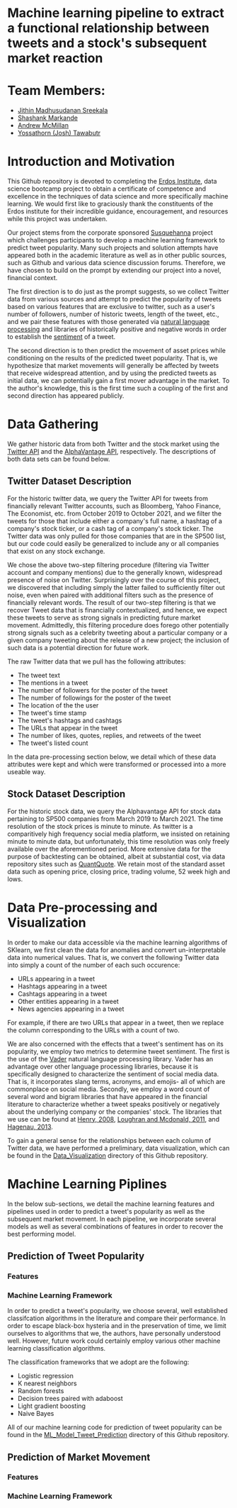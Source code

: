 # Machine learning pipeline to extract a functional relationship between tweets and a stock's subsequent market reaction

# Team Members:
- [Jithin Madhusudanan Sreekala](https://www.linkedin.com/in/jithinms)
- [Shashank Markande](https://www.linkedin.com/in/smarkande)
- [Andrew McMillan](https://www.linkedin.com/in/andrew-mcmillan-68983b96)
- [Yossathorn (Josh) Tawabutr](https://www.linkedin.com/in/yossathorn-tawabutr)

# Introduction and Motivation
This Github repository is devoted to completing the [Erdos Institute](https://www.erdosinstitute.org/), data science bootcamp project to obtain a certificate of competence and excellence in the techniques of data science and more specifically machine learning. We would first like to graciously thank the constituents of the Erdos institute for their incredible guidance, encouragement, and resources while this project was undertaken. 

Our project stems from the corporate sponsored [Susquehanna](https://sig.com/) project which challenges participants to develop a machine learning framework to predict tweet popularity. Many such projects and solution attempts have appeared both in the academic literature as well as in other public sources, such as Github and various data science discussion forums. Therefore, we have chosen to build on the prompt by extending our project into a novel, financial context. 

The first direction is to do just as the prompt suggests, so we collect Twitter data from various sources and attempt to predict the popularity of tweets based on various features that are exclusive to twitter, such as a user's number of followers, number of historic tweets, length of the tweet, etc., and we pair these features with those generated via [natural language processing](https://en.wikipedia.org/wiki/Natural_language_processing) and libraries of historically positive and negative words in order to establish the [sentiment](https://en.wikipedia.org/wiki/Sentiment_analysis) of a tweet. 

The second direction is to then predict the movement of asset prices while conditioning on the results of the predicted tweet popularity. That is, we hypothesize that market movements will generally be affected by tweets that receive widespread attention, and by using the predicted tweets as initial data, we can potentially gain a first mover advantage in the market. To the author's knowledge, this is the first time such a coupling of the first and second direction has appeared publicly. 
# Data Gathering
We gather historic data from both Twitter and the stock market using the [Twitter API](https://developer.twitter.com/en/docs) and the [AlphaVantage API](https://www.alphavantage.co/), respectively. The descriptions of both data sets can be found below.  

## Twitter Dataset Description
For the historic twitter data, we query the Twitter API for tweets from financially relevant Twitter accounts, such as Bloomberg, Yahoo Finance, The Economist, etc. from October 2019 to October 2021, and we filter the tweets for those that include either a company's full name, a hashtag of a company's stock ticker, or a cash tag of a company's stock ticker. The Twitter data was only pulled for those companies that are in the SP500 list, but our code could easily be generalized to include any or all companies that exist on any stock exchange. 

We chose the above two-step filtering procedure (filtering via Twitter account and company mentions) due to the generally known, widespread presence of noise on Twitter. Surprisingly over the course of this project, we discovered that including simply the latter failed to sufficiently filter out noise, even when paired with additional filters such as the presence of financially relevant words. The result of our two-step filtering is that we recover Tweet data that is financially contextualized, and hence, we expect these tweets to serve as strong signals in predicting future market movement. Admittedly, this filtering procedure does forego other potentially strong signals such as a celebrity tweeting about a particular company or a given company tweeting about the release of a new project; the inclusion of such data is a potential direction for future work. 

The raw Twitter data that we pull has the following attributes: 
* The tweet text
* The mentions in a tweet
* The number of followers for the poster of the tweet
* The number of followings for the poster of the tweet
* The location of the the user
* The tweet's time stamp
* The tweet's hashtags and cashtags
* The URLs that appear in the tweet
* The number of likes, quotes, replies, and retweets of the tweet
* The tweet's listed count

In the data pre-processing section below, we detail which of these data attributes were kept and which were transformed or processed into a more useable way.

## Stock Dataset Description
For the historic stock data, we query the Alphavantage API for stock data pertaining to SP500 companies from March 2019 to March 2021. The time resolution of the stock prices is minute to minute. As twitter is a comparitively high frequency social media platform, we insisted on retaining minute to minute data, but unfortunately, this time resolution was only freely available over the aforementioned period. More extensive data for the purpose of backtesting can be obtained, albeit at substantial cost, via data repository sites such as [QuantQuote](https://quantquote.com/). We retain most of the standard asset data such as opening price, closing price, trading volume, 52 week high and lows.
# Data Pre-processing and Visualization
In order to make our data accessible via the machine learning algorithms of SKlearn, we first clean the data for anomalies and convert un-interpretable data into numerical values. That is, we convert the following Twitter data into simply a count of the number of each such occurence:
* URLs appearing in a tweet
* Hashtags appearing in a tweet
* Cashtags appearing in a tweet
* Other entities appearing in a tweet
* News agencies appearing in a tweet

For example, if there are two URLs that appear in a tweet, then we replace the column corresponding to the URLs with a count of two.

We are also concerned with the effects that a tweet's sentiment has on its popularity, we employ two metrics to determine tweet sentiment. The first is the use of the [Vader](https://github.com/cjhutto/vaderSentiment) natural language processing library. Vader has an advantage over other language processing libraries, because it is specifically designed to characterize the sentiment of social media data. That is, it incorporates slang terms, acronyms, and emojis- all of which are commonplace on social media. Secondly, we employ a word count of several word and bigram libraries that have appeared in the financial literature to characterize whether a tweet speaks positively or negatively about the underlying company or the companies' stock. The libraries that we use can be found at [Henry, 2008](https://journals.sagepub.com/doi/10.1177/0021943608319388), [Loughran and Mcdonald, 2011](https://onlinelibrary.wiley.com/doi/10.1111/j.1540-6261.2010.01625.x), and [Hagenau, 2013](https://www.researchgate.net/publication/254051649_Automated_News_Reading_Stock_Price_Prediction_Based_on_Financial_News_Using_Context-Specific_Features).  



To gain a general sense for the relationships between each column of Twitter data, we have performed a preliminary, data visualization, which can be found in the 
[Data_Visualization](https://github.com/msjithin/erdos_twitter_project/tree/main/Data_Visualization) directory of this Github repository. 

# Machine Learning Piplines
In the below sub-sections, we detail the machine learning features and pipelines used in order to predict a tweet's popularity as well as the subsequent market movement. In each pipeline, we incorporate several models as well as several combinations of features in order to recover the best performing model.
## Prediction of Tweet Popularity
### Features
### Machine Learning Framework
In order to predict a tweet's popularity, we choose several, well established classifcation algorithms in the literature and compare their performance. In order to escape black-box hysteria and in the preservation of time, we limit ourselves to algorithms that we, the authors, have personally understood well. However, future work could certainly employ various other machine learning classification algorithms. 

The classification frameworks that we adopt are the following:
* Logistic regression
* K nearest neighbors
* Random forests
* Decision trees paired with adaboost
* Light gradient boosting
* Naive Bayes

All of our machine learning code for prediction of tweet popularity can be found in the [ML_Model_Tweet_Prediction](https://github.com/msjithin/erdos_twitter_project/tree/main/ML_Model_Tweet_Prediction) directory of this Github repository. 
## Prediction of Market Movement
### Features
### Machine Learning Framework
